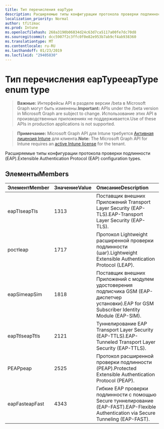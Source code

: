 ```yaml
---
title: Тип перечисления eapType
description: Расширяемые типы конфигурации протокола проверки подлинности (EAP).
localization_priority: Normal
author: tfitzmac
ms.prod: Intune
ms.openlocfilehash: 268a3190b06834d24c63d7ca5117a00fe7dc70d8
ms.sourcegitcommit: dcc5907f2c3ffc0f0e82e953b7ab9cf4ab938360
ms.translationtype: MT
ms.contentlocale: ru-RU
ms.lasthandoff: 01/23/2019
ms.locfileid: "29405830"
---
```

# <a name="eaptype-enum-type"></a><span data-ttu-id="a6fde-103">Тип перечисления eapType</span><span class="sxs-lookup"><span data-stu-id="a6fde-103">eapType enum type</span></span>

> <span data-ttu-id="a6fde-104">**Важные:** Интерфейсы API в разделе версии /beta в Microsoft Graph могут быть изменены.</span><span class="sxs-lookup"><span data-stu-id="a6fde-104">**Important:** APIs under the /beta version in Microsoft Graph are subject to change.</span></span> <span data-ttu-id="a6fde-105">Использование этих API в производственных приложениях не поддерживается.</span><span class="sxs-lookup"><span data-stu-id="a6fde-105">Use of these APIs in production applications is not supported.</span></span>

> <span data-ttu-id="a6fde-106">**Примечание:** Microsoft Graph API для Intune требуется [Активная лицензия Intune](https://go.microsoft.com/fwlink/?linkid=839381) для клиента.</span><span class="sxs-lookup"><span data-stu-id="a6fde-106">**Note:** The Microsoft Graph API for Intune requires an [active Intune license](https://go.microsoft.com/fwlink/?linkid=839381) for the tenant.</span></span>

<span data-ttu-id="a6fde-107">Расширяемые типы конфигурации протокола проверки подлинности (EAP).</span><span class="sxs-lookup"><span data-stu-id="a6fde-107">Extensible Authentication Protocol (EAP) configuration types.</span></span>

## <a name="members"></a><span data-ttu-id="a6fde-108">Элементы</span><span class="sxs-lookup"><span data-stu-id="a6fde-108">Members</span></span>
|<span data-ttu-id="a6fde-109">Элемент</span><span class="sxs-lookup"><span data-stu-id="a6fde-109">Member</span></span>|<span data-ttu-id="a6fde-110">Значение</span><span class="sxs-lookup"><span data-stu-id="a6fde-110">Value</span></span>|<span data-ttu-id="a6fde-111">Описание</span><span class="sxs-lookup"><span data-stu-id="a6fde-111">Description</span></span>|
|:---|:---|:---|
|<span data-ttu-id="a6fde-112">eapTls</span><span class="sxs-lookup"><span data-stu-id="a6fde-112">eapTls</span></span>|<span data-ttu-id="a6fde-113">13</span><span class="sxs-lookup"><span data-stu-id="a6fde-113">13</span></span>|<span data-ttu-id="a6fde-114">Поставщик внешних Приложений Transport Layer Security (EAP-TLS).</span><span class="sxs-lookup"><span data-stu-id="a6fde-114">EAP-Transport Layer Security (EAP-TLS).</span></span>|
|<span data-ttu-id="a6fde-115">рост</span><span class="sxs-lookup"><span data-stu-id="a6fde-115">leap</span></span>|<span data-ttu-id="a6fde-116">17</span><span class="sxs-lookup"><span data-stu-id="a6fde-116">17</span></span>|<span data-ttu-id="a6fde-117">Протокол Lightweight расширенной проверки подлинности (шаг).</span><span class="sxs-lookup"><span data-stu-id="a6fde-117">Lightweight Extensible Authentication Protocol (LEAP).</span></span>|
|<span data-ttu-id="a6fde-118">eapSim</span><span class="sxs-lookup"><span data-stu-id="a6fde-118">eapSim</span></span>|<span data-ttu-id="a6fde-119">18</span><span class="sxs-lookup"><span data-stu-id="a6fde-119">18</span></span>|<span data-ttu-id="a6fde-120">Поставщик внешних Приложений с модулем удостоверения подписчика GSM (EAP-диспетчер установки).</span><span class="sxs-lookup"><span data-stu-id="a6fde-120">EAP for GSM Subscriber Identity Module (EAP-SIM).</span></span>|
|<span data-ttu-id="a6fde-121">eapTtls</span><span class="sxs-lookup"><span data-stu-id="a6fde-121">eapTtls</span></span>|<span data-ttu-id="a6fde-122">21</span><span class="sxs-lookup"><span data-stu-id="a6fde-122">21</span></span>|<span data-ttu-id="a6fde-123">Туннелирование EAP Transport Layer Security (EAP-TTLS).</span><span class="sxs-lookup"><span data-stu-id="a6fde-123">EAP-Tunneled Transport Layer Security (EAP-TTLS).</span></span>|
|<span data-ttu-id="a6fde-124">PEAP</span><span class="sxs-lookup"><span data-stu-id="a6fde-124">peap</span></span>|<span data-ttu-id="a6fde-125">25</span><span class="sxs-lookup"><span data-stu-id="a6fde-125">25</span></span>|<span data-ttu-id="a6fde-126">Протокол расширенной проверки подлинности (PEAP).</span><span class="sxs-lookup"><span data-stu-id="a6fde-126">Protected Extensible Authentication Protocol (PEAP).</span></span>|
|<span data-ttu-id="a6fde-127">eapFast</span><span class="sxs-lookup"><span data-stu-id="a6fde-127">eapFast</span></span>|<span data-ttu-id="a6fde-128">43</span><span class="sxs-lookup"><span data-stu-id="a6fde-128">43</span></span>|<span data-ttu-id="a6fde-129">Гибкие EAP проверки подлинности с помощью Secure туннелирование (EAP-FAST).</span><span class="sxs-lookup"><span data-stu-id="a6fde-129">EAP-Flexible Authentication via Secure Tunneling (EAP-FAST).</span></span>|




